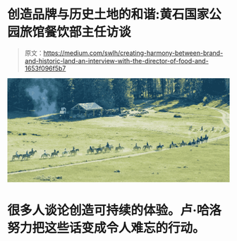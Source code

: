 # 创造品牌与历史土地的和谐:黄石国家公园旅馆餐饮部主任访谈

> 原文：<https://medium.com/swlh/creating-harmony-between-brand-and-historic-land-an-interview-with-the-director-of-food-and-1653f096f5b7>

![](img/636e0cca442cb0d00c3aa2ec84daa4cf.png)

# 很多人谈论创造可持续的体验。卢·哈洛努力把这些话变成令人难忘的行动。